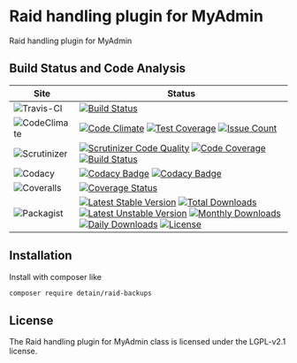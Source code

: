 # Raid handling plugin for MyAdmin

Raid handling plugin for MyAdmin

## Build Status and Code Analysis

Site          | Status
--------------|---------------------------
![Travis-CI](http://i.is.cc/storage/GYd75qN.png "Travis-CI")     | [![Build Status](https://travis-ci.org/detain/raid-backups.svg?branch=master)](https://travis-ci.org/detain/raid-backups)
![CodeClimate](http://i.is.cc/storage/GYlageh.png "CodeClimate")  | [![Code Climate](https://codeclimate.com/github/detain/raid-backups/badges/gpa.svg)](https://codeclimate.com/github/detain/raid-backups) [![Test Coverage](https://codeclimate.com/github/detain/raid-backups/badges/coverage.svg)](https://codeclimate.com/github/detain/raid-backups/coverage) [![Issue Count](https://codeclimate.com/github/detain/raid-backups/badges/issue_count.svg)](https://codeclimate.com/github/detain/raid-backups)
![Scrutinizer](http://i.is.cc/storage/GYeUnux.png "Scrutinizer")   | [![Scrutinizer Code Quality](https://scrutinizer-ci.com/g/myadmin-plugins/raid-backups/badges/quality-score.png?b=master)](https://scrutinizer-ci.com/g/myadmin-plugins/raid-backups/?branch=master) [![Code Coverage](https://scrutinizer-ci.com/g/myadmin-plugins/raid-backups/badges/coverage.png?b=master)](https://scrutinizer-ci.com/g/myadmin-plugins/raid-backups/?branch=master) [![Build Status](https://scrutinizer-ci.com/g/myadmin-plugins/raid-backups/badges/build.png?b=master)](https://scrutinizer-ci.com/g/myadmin-plugins/raid-backups/build-status/master)
![Codacy](http://i.is.cc/storage/GYi66Cx.png "Codacy")        | [![Codacy Badge](https://api.codacy.com/project/badge/Grade/226251fc068f4fd5b4b4ef9a40011d06)](https://www.codacy.com/app/detain/raid-backups) [![Codacy Badge](https://api.codacy.com/project/badge/Coverage/25fa74eb74c947bf969602fcfe87e349)](https://www.codacy.com/app/detain/raid-backups?utm_source=github.com&utm_medium=referral&utm_content=detain/raid-backups&utm_campaign=Badge_Coverage)
![Coveralls](http://i.is.cc/storage/GYjNSim.png "Coveralls")    | [![Coverage Status](https://coveralls.io/repos/github/detain/db_abstraction/badge.svg?branch=master)](https://coveralls.io/github/detain/raid-backups?branch=master)
![Packagist](http://i.is.cc/storage/GYacBEX.png "Packagist")     | [![Latest Stable Version](https://poser.pugx.org/detain/raid-backups/version)](https://packagist.org/packages/detain/raid-backups) [![Total Downloads](https://poser.pugx.org/detain/raid-backups/downloads)](https://packagist.org/packages/detain/raid-backups) [![Latest Unstable Version](https://poser.pugx.org/detain/raid-backups/v/unstable)](//packagist.org/packages/detain/raid-backups) [![Monthly Downloads](https://poser.pugx.org/detain/raid-backups/d/monthly)](https://packagist.org/packages/detain/raid-backups) [![Daily Downloads](https://poser.pugx.org/detain/raid-backups/d/daily)](https://packagist.org/packages/detain/raid-backups) [![License](https://poser.pugx.org/detain/raid-backups/license)](https://packagist.org/packages/detain/raid-backups)


## Installation

Install with composer like

```sh
composer require detain/raid-backups
```

## License

The Raid handling plugin for MyAdmin class is licensed under the LGPL-v2.1 license.

